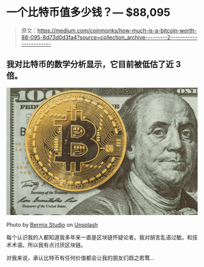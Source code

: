 # 一个比特币值多少钱？— $88,095

> 原文：<https://medium.com/coinmonks/how-much-is-a-bitcoin-worth-88-095-8d73d0d3fa4?source=collection_archive---------2----------------------->

## 我对比特币的数学分析显示，它目前被低估了近 3 倍。

![](img/679c05c7f3978bfa8df710f04e0ff098.png)

Photo by [Bermix Studio](https://unsplash.com/@bermixstudio?utm_source=medium&utm_medium=referral) on [Unsplash](https://unsplash.com?utm_source=medium&utm_medium=referral)

每个认识我的人都知道我多年来一直是区块链怀疑论者。我对胡言乱语过敏。和技术术语。所以我有点讨厌区块链。

对我来说，承认比特币有任何价值都会让我的朋友们趋之若鹜…